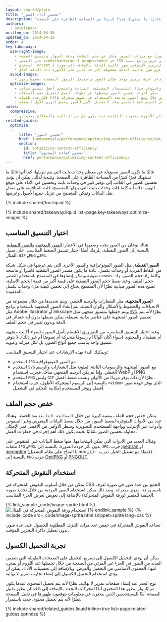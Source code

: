 ```yaml
---
layout: shared/plain
title: "تحسين أداء الصور"
description: "غالبًا ما تكون الصور مسؤولة عن معظم وحدات بايت التي يتم تنزيلها، كما أنها غالبًا ما تستهلك قدرًا كبيرًا من المساحة الظاهرة على الصفحة."
authors:
  - petelepage
written_on: 2014-04-30
updated_on: 2014-04-30
order: 4
key-takeaways:
  use-right-image:
    - استخدم أفضل صورة مع ميزات العرض، وفكر في حجم الشاشة ودقة الجهاز وتنسيق الصفحة.
    - غير العنصر <code>background-image</code> في CSS للحصول على عرض مرتفع نسبة DPI باستخدام استعلامات الوسائط مع <code>min-resolution</code> و<code>-webkit-min-device-pixel-ratio</code>.
    - استخدم  srcset لتوفير صور عالية الدقة بالإضافة إلى صورة 1x في الترميز.
    - فكر جيدًا في تكاليف الأداء عند استخدام تقنيات لاستبدال صورة جافا سكريبت أو عند عرض صور عالية الدقة مضغوطة إلى حد كبير على الأجهزة ذات الدقة الأقل.
  avoid-images:
    - تجنب الصور قدر الإمكان، وجرب بدلاً من ذلك استغلال إمكانيات المتصفح من خلال استخدام أحرف ترميز موحد مكان الصور واستبدل الرموز المعقدة بخطوط رموز.
  optimize-images:
    - احذر الاختيار العشوائي لتنسيق الصورة، واستوعب جيدًا التنسيقات المختلفة المتاحة واستخدم أفضل تنسيق مناسب.
    - ضمِّن أدوات تحسين الصور وضغطها في خطوات العمل لتقليل حجم الملفات.
    - قلل عدد طلبات http من خلال وضع الصور شائعة الاستخدام في نقوش متحركة.
    - جرب تحميل الصور بعد تمريرها في العرض فقط لتحسين وقت التحميل الأول للصور وخفض الوزن الأول للصفحة.
notes:
  compressive:
    - توخ الحذر بشأن الأسلوب المضغوط نظرًا للتكاليف الزائدة التي يتسبب فيها بسبب الذاكرة وإلغاء الترميز.  يعد تغيير حجم الصور الكبيرة لتناسب الشاشات الصغيرة أمرًا مكلفًا وقد يتسبب في إزعاج خاصة على الأجهزة محدودة التكلفة حيث يكون كل من الذاكرة والمعالج محدودين.
related-guides:
  optimize:
  -
      title: "تحسين الصور"
      href: fundamentals/performance/optimizing-content-efficiency/optimize-encoding-and-transfer.html#image-optimization
      section:
        id: optimizing-content-efficiency
        title: "تحسين كفاءة المحتوى"
        href: performance/optimizing-content-efficiency/
---
```


<p class="intro">
  غالبًا ما تكون الصور مسؤولة عن معظم وحدات بايت التي يتم تنزيلها، كما أنها غالبًا ما تستهلك قدرًا كبيرًا من المساحة الظاهرة على الصفحة. ونتيجة لذلك، يمكن أن يؤدي تحسين الصور في الغالب إلى توفير كبير في وحدات بايت وتحسين في الأداء على موقع الويب: ذلك أنه كلما قلت وحدات بايت التي ينزلها المتصفح، قلت المنافسة على معدل نقل البيانات وتمكن المتصفح من تنزيل جميع الأصول وعرضها.
</p>

{% include shared/toc.liquid %}

{% include shared/takeaway.liquid list=page.key-takeaways.optimize-images %}

## اختيار التنسيق المناسب

هناك نوعان من الصور يجب وضعهما في الاعتبار: [الصور المتجهية](http://en.wikipedia.org/wiki/Vector_graphics) و[الصور النقطية](http://en.wikipedia.org/wiki/Raster_graphics). بالنسبة إلى الصور النقطية، يلزمك أيضًا اختيار تنسيق الضغط المناسب، على سبيل المثال: `GIF` و`PNG` و`JPG`.

**الصور النقطية**، مثل الصور الفوتوغرافية والصور الأخرى التي يتم عرضها في شكل شبكة من النقاط الفردية أو وحدات بكسل. عادة ما يكون مصدر الصور النقطية كاميرا أو ماسحة ضوئية ويمكن إنشاؤها في المتصفح باستخدام العنصر `canvas`.  وكلما زاد حجم الصور، زاد حجم الملف.  وعند ضبط حجم الصور النقطية على قيمة أكبر من قيمة الحجم الأصلية، تصبح هذه الصور ضبابية نظرًا لأن المتصفح يحتاج إلى تخمين كيفية ملء وحدات بكسل المفقودة.

**الصور المتجهية**، مثل الشعارات والرسم الخطي، ويتم تحديدها من خلال مجموعة من الانحناءات والخطوط والأشكال وألوان التعبئة. يتم إنشاء الصور المتجهية باستخدام برامج مثل Adobe Illustrator أو Inkscape ويتم حفظها بتنسيق متجهي مثل [`SVG`](http://css-tricks.com/using-svg/).  نظرًا لأنه يتم تصميم الصور المتجهية على عناصر بدائية بسيطة، يمكن ضبطها بدون أية خسائر في الدقة وبدون تغيير في حجم الملف.

وعند اختيار التنسيق المناسب، من الضروري الاهتمام بأصل الصورة (سواء أكانت متجهية أم نقطية)، والمحتوى (سواء أكان ألوانًا أم رسومًا متحركة أم نصوصًا أم غير ذلك). لا يتوفر تنسيق واحد يناسب جميع أنواع الصور، بل لكل ميزاته وعيوبه.

ويمكنك البدء بهذه الإرشادات عند اختيار التنسيق المناسب:

* استخدم `JPG` مع الصور الفوتوغرافية.
* استخدم `SVG` مع الصور المتجهية والرسومات الثابتة الملونة مثل الشعارات والرسم الخطي.
  وإذا لم يكن الرسم المتجهي متاحًا، فجرب استخدام WebP أو PNG.
* استخدم `PNG` وليس `GIF` نظرًا لأن ذلك يوفر مزيدًا من الألوان ونسب ضغط أفضل.
* بالنسبة إلى الرسوم المتحركة الأطول، جرب استخدام `<video>` الذي يوفر جودة صور أفضل ويوفر للمستخدم إمكانية التحكم في التشغيل.

## خفض حجم الملف

يمكن خفض حجم الملف بنسبة كبيرة من خلال `المعالجة التابعة` بعد الحفظ. وهناك عدد من الأدوات المتوفرة لضغط الصور، من خلال ضغط البيانات المنقوص وغير المنقوص وأدوات عبر الإنترنت وواجهة المستخدم التصويرية وسطر الأوامر.  من الأفضل قدر الإمكان محاولة تحسين الصور تلقائيًا بحيث يكون ذلك أهم إجراء في خطوات العمل.

وهناك العديد من الأدوات التي يمكن استخدامها، منها ضغط البيانات غير المنقوص على ملفات `JPG` و`PNG`، بدون تأثر جودة الصورة. بالنسبة إلى `JPG`، جرب [jpegtran](http://jpegclub.org/) أو [jpegoptim](http://freshmeat.net/projects/jpegoptim/) (المتاح على نظام التشغيل Linux فقط؛ مع تشغيل الخيار `تجريد الكل`). بالنسبة إلى `PNG` جرب [OptiPNG](http://optipng.sourceforge.net/) أو [PNGOUT](http://www.advsys.net/ken/util/pngout.htm).

## استخدام النقوش المتحركة

يمكن من خلال أسلوب النقوش المتحركة في CSS الجمع بين عدة صور في صورة تُعرف باسم `ورقة نقوش متحركة`. وبعد ذلك يمكن استخدام الصور الفردية من خلال تحديد صورة الخلفية للعنصر (ورقة النقوش المتحركة) بالإضافة إلى تعويض لعرض الجزء المناسب.

{% link_sample _code/image-sprite.html %}
<img src="img/sprite-sheet.png" class="center" alt="استخدام ورقة النقوش المتحركة في المثال">
{% endlink_sample %}
{% include_code src=_code/image-sprite.html snippet=sprite lang=css %}

تساعد النقوش المتحركة في خفض عدد مرات التنزيل المطلوبة للحصول على عدة صور، بدون تعطيل ذاكرة التخزين المؤقت.

## تجربة التحميل الكسول

يمكن أن يؤدي التحميل الكسول إلى تسريع التحميل على الصفحات الطويلة التي تتضمن العديد من الصور في الجزء غير المرئي من الصفحة من خلال تحميلها عند اللزوم أو بمجرد انتهاء المحتوى الأساسي من التحميل والعرض.  وبالإضافة إلى تحسينات الأداء، يمكن أن يؤدي استخدام التحميل الكسول إلى إنشاء تجارب تمرير لا نهائية.

توخ الحذر عند إنشاء صفحات تمرير لا نهائية، نظرًا لأنه يتم تحميل المحتوى عندما يكون مرئيًا، ولن يظهر هذا المحتوى أبدًا لمحركات البحث.  بالإضافة إلى ذلك، لن يظهر تذييل الصفحة أبدًا للمستخدمين الذين يبحثون عن معلومات يتوقعون ظهورها في تذييل الصفحة نظرًا لأنه يتم تحميل محتوى جديد باستمرار.

{% include shared/related_guides.liquid inline=true list=page.related-guides.optimize %}




